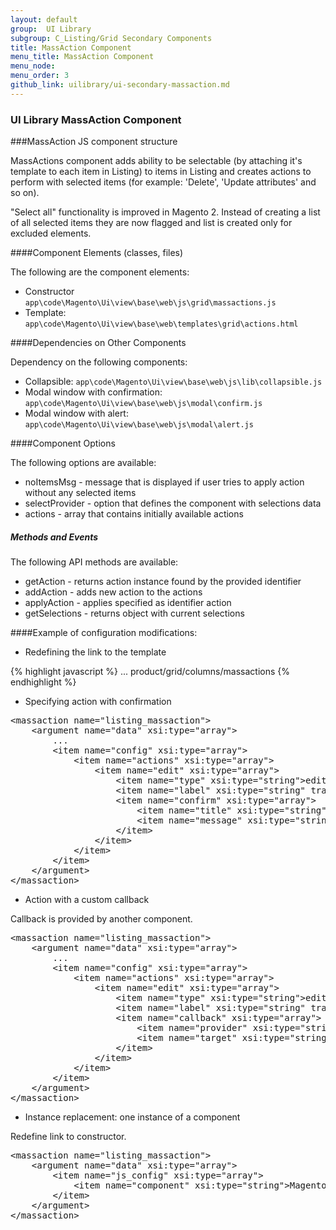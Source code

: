 ```yaml
---
layout: default
group:  UI Library
subgroup: C_Listing/Grid Secondary Components
title: MassAction Component
menu_title: MassAction Component
menu_node:
menu_order: 3
github_link: uilibrary/ui-secondary-massaction.md
---
```


<h3 id="massaction">UI Library MassAction Component</h3>

###MassAction JS component structure

MassActions component adds ability to be selectable (by attaching it's template to each item in Listing) to items in Listing and creates actions to perform with selected items (for example: 'Delete', 'Update attributes' and so on).

"Select all" functionality is improved in Magento 2. Instead of creating a list of all selected items they are now flagged and list is created only for excluded elements.

####Component Elements (classes, files)

The following are the component elements:

* Constructor `app\code\Magento\Ui\view\base\web\js\grid\massactions.js`
* Template: `app\code\Magento\Ui\view\base\web\templates\grid\actions.html`

####Dependencies on Other Components

Dependency on the following components:

* Collapsible: `app\code\Magento\Ui\view\base\web\js\lib\collapsible.js`
* Modal window with confirmation: `app\code\Magento\Ui\view\base\web\js\modal\confirm.js`
* Modal window with alert: `app\code\Magento\Ui\view\base\web\js\modal\alert.js`

####Component Options

The following options are available:

* noItemsMsg - message that is displayed if user tries to apply action without any selected items
* selectProvider - option that defines the component with selections data
* actions - array that contains initially available actions

<h5>Methods and Events</h5>

The following API methods are available:

* getAction - returns action instance found by the provided identifier
* addAction - adds new action to the actions
* applyAction - applies specified as identifier action
* getSelections - returns object with current selections

####Example of configuration modifications:

* Redefining the link to the template

{% highlight javascript %}
<massaction name="listing_massaction">
    <argument name="data" xsi:type="array">
        ...
        <item name="config" xsi:type="array">
            <item name="template" xsi:type="string">product/grid/columns/massactions</item>
        </item>
    </argument>
</massaction>
{% endhighlight %}

* Specifying action with confirmation

<pre>
&lt;massaction name="listing_massaction"&gt;
    &lt;argument name="data" xsi:type="array"&gt;
        ...
        &lt;item name="config" xsi:type="array"&gt;
            &lt;item name="actions" xsi:type="array"&gt;
                &lt;item name="edit" xsi:type="array"&gt;
                    &lt;item name="type" xsi:type="string"&gt;edit&lt;/item&gt;
                    &lt;item name="label" xsi:type="string" translate="true"&gt;Edit&lt;/item&gt;
                    &lt;item name="confirm" xsi:type="array"&gt;
                        &lt;item name="title" xsi:type="string" translate="true"&gt;Edit items&lt;/item&gt;
                        &lt;item name="message" xsi:type="string" translate="true"&gt;Are you sure you wan't to edit selected items?&lt;/item&gt;
                    &lt;/item&gt;
                &lt;/item&gt;
            &lt;/item&gt;
        &lt;/item&gt;
    &lt;/argument&gt;
&lt;/massaction&gt;
</pre>

* Action with a custom callback


Callback is provided by another component.

<pre>
&lt;massaction name="listing_massaction"&gt;
    &lt;argument name="data" xsi:type="array"&gt;
        ...
        &lt;item name="config" xsi:type="array"&gt;
            &lt;item name="actions" xsi:type="array"&gt;
                &lt;item name="edit" xsi:type="array"&gt;
                    &lt;item name="type" xsi:type="string"&gt;edit&lt;/item&gt;
                    &lt;item name="label" xsi:type="string" translate="true"&gt;Edit&lt;/item&gt;
                    &lt;item name="callback" xsi:type="array"&gt;
                        &lt;item name="provider" xsi:type="string"&gt;cms_page_listing.inline_editing&lt;/item&gt;
                        &lt;item name="target" xsi:type="string"&gt;startEdit&lt;/item&gt;
                    &lt;/item&gt;
                &lt;/item&gt;
            &lt;/item&gt;
        &lt;/item&gt;
    &lt;/argument&gt;
&lt;/massaction&gt;
</pre>

* Instance replacement: one instance of a component

Redefine link to constructor.

<pre>
&lt;massaction name="listing_massaction"&gt;
    &lt;argument name="data" xsi:type="array"&gt;
        &lt;item name="js_config" xsi:type="array"&gt;
            &lt;item name="component" xsi:type="string"&gt;Magento_Products/js/grid/massactions&lt;/item&gt;
        &lt;/item&gt;
    &lt;/argument&gt;
&lt;/massaction&gt;
</pre>